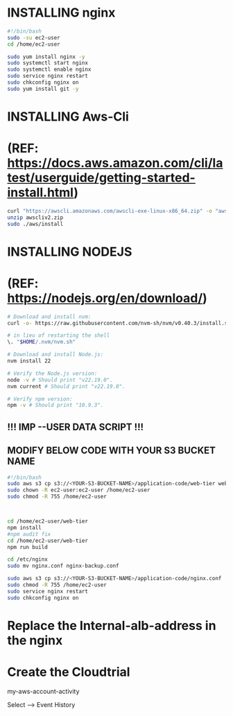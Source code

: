 # INSTALLING nginx
```bash
#!/bin/bash
sudo -su ec2-user
cd /home/ec2-user
```
```bash
sudo yum install nginx -y
sudo systemctl start nginx
sudo systemctl enable nginx
sudo service nginx restart
sudo chkconfig nginx on
sudo yum install git -y
```
# INSTALLING Aws-Cli
# (REF: https://docs.aws.amazon.com/cli/latest/userguide/getting-started-install.html)
```bash
curl "https://awscli.amazonaws.com/awscli-exe-linux-x86_64.zip" -o "awscliv2.zip"
unzip awscliv2.zip
sudo ./aws/install
```
# INSTALLING NODEJS 
# (REF: https://nodejs.org/en/download/)	
```bash
# Download and install nvm:
curl -o- https://raw.githubusercontent.com/nvm-sh/nvm/v0.40.3/install.sh | bash

# in lieu of restarting the shell
\. "$HOME/.nvm/nvm.sh"

# Download and install Node.js:
nvm install 22

# Verify the Node.js version:
node -v # Should print "v22.19.0".
nvm current # Should print "v22.19.0".

# Verify npm version:
npm -v # Should print "10.9.3".
```




## !!! IMP  --USER DATA SCRIPT !!!
## MODIFY BELOW CODE WITH YOUR S3 BUCKET NAME

```bash
#!/bin/bash
sudo aws s3 cp s3://<YOUR-S3-BUCKET-NAME>/application-code/web-tier web-tier --recursive
sudo chown -R ec2-user:ec2-user /home/ec2-user
sudo chmod -R 755 /home/ec2-user



cd /home/ec2-user/web-tier
npm install
#npm audit fix
cd /home/ec2-user/web-tier
npm run build

cd /etc/nginx
sudo mv nginx.conf nginx-backup.conf

sudo aws s3 cp s3://<YOUR-S3-BUCKET-NAME>/application-code/nginx.conf . 
sudo chmod -R 755 /home/ec2-user
sudo service nginx restart
sudo chkconfig nginx on
```


# Replace the Internal-alb-address in the nginx

# Create the Cloudtrial
my-aws-account-activity

Select --> Event History